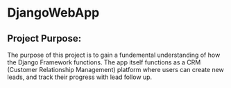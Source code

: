 # DjangoWebApp
## Project Purpose:
The purpose of this project is to gain a fundemental understanding of how the Django Framework functions. The app itself functions as a CRM (Customer Relationship Management) platform where users can create new leads, and track their progress with lead follow up. 
